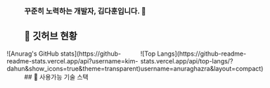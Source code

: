 ### 꾸준히 노력하는 개발자, 김다훈입니다. 👋

<!--
**kim-dahun/kim-dahun** is a ✨ _special_ ✨ repository because its `README.md` (this file) appears on your GitHub profile.

Here are some ideas to get you started:

- 🔭 I’m currently working on ...
- 🌱 I’m currently learning ...
- 👯 I’m looking to collaborate on ...
- 🤔 I’m looking for help with ...
- 💬 Ask me about ...
- 📫 How to reach me: ...
- 😄 Pronouns: ...
- ⚡ Fun fact: ...
-->

## 🌱 깃허브 현황
<div style="display:flex; justify-content:center;">

<div>
  ![Anurag's GitHub stats](https://github-readme-stats.vercel.app/api?username=kim-dahun&show_icons=true&theme=transparent)
</div>

<div>
  ![Top Langs](https://github-readme-stats.vercel.app/api/top-langs/?username=anuraghazra&layout=compact)
</div>
</div>
## 🌱 사용가능 기술 스택

